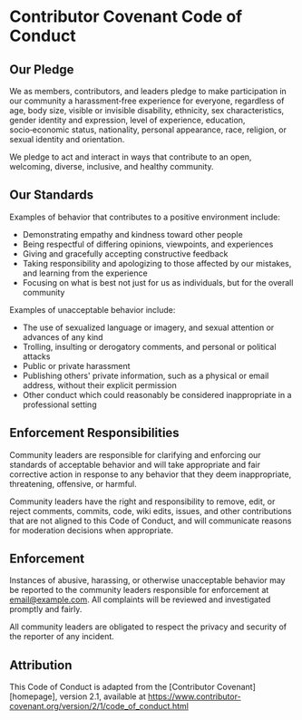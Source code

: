 # Contributor Covenant Code of Conduct

## Our Pledge
We as members, contributors, and leaders pledge to make participation in our
community a harassment‑free experience for everyone, regardless of age, body
size, visible or invisible disability, ethnicity, sex characteristics, gender
identity and expression, level of experience, education, socio‑economic status,
nationality, personal appearance, race, religion, or sexual identity and
orientation.

We pledge to act and interact in ways that contribute to an open, welcoming,
diverse, inclusive, and healthy community.

## Our Standards
Examples of behavior that contributes to a positive environment include:
* Demonstrating empathy and kindness toward other people
* Being respectful of differing opinions, viewpoints, and experiences
* Giving and gracefully accepting constructive feedback
* Taking responsibility and apologizing to those affected by our mistakes, and
  learning from the experience
* Focusing on what is best not just for us as individuals, but for the overall
  community

Examples of unacceptable behavior include:
* The use of sexualized language or imagery, and sexual attention or advances of
  any kind
* Trolling, insulting or derogatory comments, and personal or political attacks
* Public or private harassment
* Publishing others' private information, such as a physical or email address,
  without their explicit permission
* Other conduct which could reasonably be considered inappropriate in a
  professional setting

## Enforcement Responsibilities
Community leaders are responsible for clarifying and enforcing our standards of
acceptable behavior and will take appropriate and fair corrective action in
response to any behavior that they deem inappropriate, threatening, offensive,
or harmful.

Community leaders have the right and responsibility to remove, edit, or reject
comments, commits, code, wiki edits, issues, and other contributions that are
not aligned to this Code of Conduct, and will communicate reasons for moderation
decisions when appropriate.

## Enforcement
Instances of abusive, harassing, or otherwise unacceptable behavior may be
reported to the community leaders responsible for enforcement at
<email@example.com>.
All complaints will be reviewed and investigated promptly and fairly.

All community leaders are obligated to respect the privacy and security of the
reporter of any incident.

## Attribution
This Code of Conduct is adapted from the [Contributor Covenant][homepage],
version 2.1, available at
https://www.contributor-covenant.org/version/2/1/code_of_conduct.html
